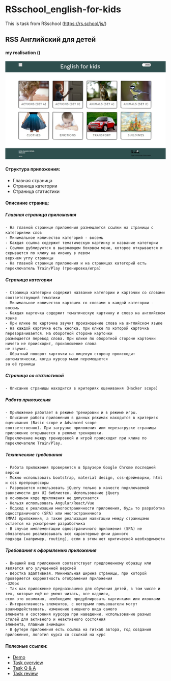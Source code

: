 # RSschool_english-for-kids
This is task from RSschool (https://rs.school/js/)
## RSS Английский для детей
#### my realisation ()
<img src="./src/assets/img/image.JPG" width=100% height=40%>

#### Структура приложения:
- Главная страница
- Страница категории
- Страница статистики

#### Описание страниц:

##### Главная страница приложения

    - На главной странице приложения размещаются ссылки на страницы с категориями слов
    - Минимальное количество категорий - восемь
    - Каждая ссылка содержит тематическую картинку и название категории
    - Ссылки дублируются в выезжающем боковом меню, которое открывается и скрывается по клику на иконку в левом
    верхнем углу страницы
    - На главной странице приложения и на страницах категорий есть переключатель Train/Play (тренировка/игра)

##### Страница категории

    - Страница категории содержит название категории и карточки со словами соответствующей тематики
    - Минимальное количество карточек со словами в каждой категории - восемь
    - Каждая карточка содержит тематическую картинку и слово на английском языке
    - При клике по карточке звучит произношение слова на английском языке
    - На каждой карточке есть кнопка, при клике по которой карточка переворачивается. На оборотной стороне карточки 
    размещается перевод слова. При клике по оборотной стороне карточки ничего не происходит, произношение слова 
    не звучит.
    - Обратный поворот карточки на лицевую сторону происходит автоматически, когда курсор мыши перемещается 
    за её границы

##### Страница со статистикой

    - Описание страницы находится в критериях оценивания (Hacker scope)

##### Работа приложения

    - Приложение работает в режиме тренировки и в режиме игры.
    - Описание работы приложения в данных режимах находится в критериях оценивания (Basic scope и Advanced scope 
    соответственно). При загрузке приложения или перезагрузке страницы приложение открывается в режиме тренировки. 
    Переключение между тренировкой и игрой происходит при клике по переключателю Train/Play.

##### Технические требования

    - Работа приложения проверяется в браузере Google Chrome последней версии
    - Можно использовать bootstrap, material design, css-фреймворки, html и css препроцессоры
    - Разрешается использовать jQuery только в качесте подключаемой зависимости для UI библиотек. Использование jQuery
    в основном коде приложения не допускается
    - Нельзя использовать Angular/React/Vue
    - Подход к реализации многостраничности приложения, будь то разработка одностраничного (SPA) или многостраничного
    (MPA) приложения, а также реализация навигации между страницами остается на усмотрение разработчика
    - В случае имплементации одностраничного приложения (SPA) не обязательно реализовывать все характерные фичи данного 
    подхода (например, routing), если в этом нет критической необходимости

##### Требования к оформлению приложения

    - Внешний вид приложения соответствует предложенному образцу или является его улучшенной версией
    - Вёрстка адаптивная. Минимальная ширина страницы, при которой проверяется корректность отображения приложения 
    -320рх
    - Так как приложение предназначено для обучения детей, в том числе и тех, которые ещё не умеют читать, все надписи, 
    если это возможно, необходимо продублировать картинками или иконками
    - Интерактивность элементов, с которыми пользователи могут взаимодействовать, изменение внешнего вида самого 
    элемента и состояния курсора при наведении, использование разных стилей для активного и неактивного состояния 
    элемента, плавные анимации
    - В футере приложения есть ссылка на гитхаб автора, год создания приложения, логотип курса со ссылкой на курс

#### Полезные ссылки:
- [Demo](https://english-for-kids.netlify.com/)
- [Task overview](https://youtu.be/xXBce4ZLcCQ)
- [Task Q & A](https://youtu.be/ctpBIPygV4k)
- [Task review](https://youtu.be/PdHjLvcOLQw)
